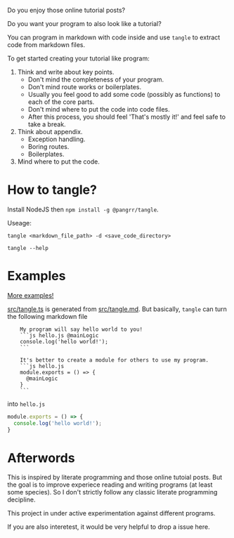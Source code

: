 Do you enjoy those online tutorial posts?

Do you want your program to also look like a tutorial?

You can program in markdown with code inside and use `tangle` to extract code from markdown files.

To get started creating your tutorial like program:
1. Think and write about key points.
    - Don't mind the completeness of your program.
    - Don't mind route works or boilerplates.
    - Usually you feel good to add some code (possibly as functions) to each of the core parts.
    - Don't mind where to put the code into code files.
    - After this process, you should feel 'That's mostly it!' and feel safe to take a break.
2. Think about appendix.
    - Exception handling.
    - Boring routes.
    - Boilerplates.
3. Mind where to put the code.


# How to tangle?
Install NodeJS then `npm install -g @pangrr/tangle`.

Useage:
```
tangle <markdown_file_path> -d <save_code_directory>
```
```
tangle --help
```

# Examples
[More examples!](examples)

[src/tangle.ts](src/tangle.ts) is generated from [src/tangle.md](src/tangle.md). But basically, `tangle` can turn the following markdown file

        My program will say hello world to you!
        ```js hello.js @mainLogic
        console.log('hello world!');
        ```

        It's better to create a module for others to use my program.
        ```js hello.js
        module.exports = () => {
          @mainLogic
        }
        ```

into `hello.js`
```js
module.exports = () => {
  console.log('hello world!');
}
```

# Afterwords
This is inspired by literate programming and those online tutoial posts. But the goal is to improve experiece reading and writing programs (at least some species). So I don't strictly follow any classic literate programming decipline.

This project in under active experimentation against different programs.

If you are also interetest, it would be very helpful to drop a issue here.
